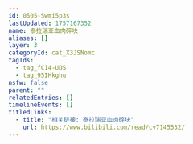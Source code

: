 ```yaml
---
id: 0505-5wmi5p3s
lastUpdated: 1757167352
name: 泰拉瑞亚血肉碎块
aliases: []
layer: 3
categoryId: cat_X3JSNomc
tagIds:
  - tag_fC14-UDS
  - tag_95IHkghu
nsfw: false
parent: ""
relatedEntries: []
timelineEvents: []
titledLinks:
  - title: "相关链接: 泰拉瑞亚血肉碎块"
    url: https://www.bilibili.com/read/cv7145532/
---
```


